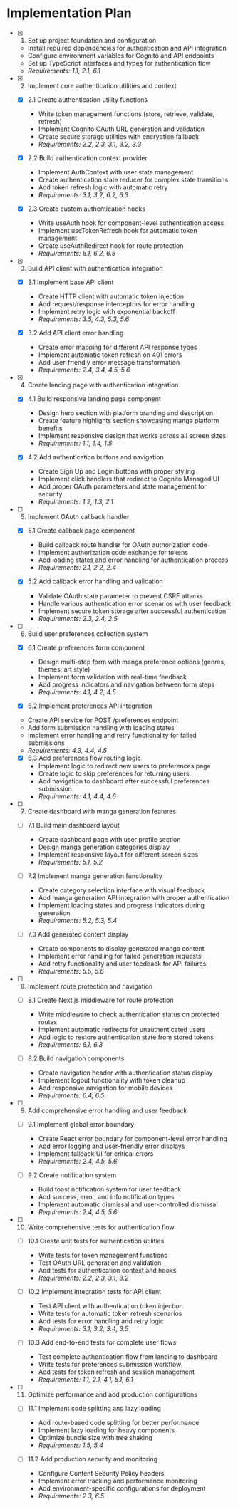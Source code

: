 # Implementation Plan

- [x] 1. Set up project foundation and configuration

  - Install required dependencies for authentication and API integration
  - Configure environment variables for Cognito and API endpoints
  - Set up TypeScript interfaces and types for authentication flow
  - _Requirements: 1.1, 2.1, 6.1_

- [x] 2. Implement core authentication utilities and context

  - [x] 2.1 Create authentication utility functions

    - Write token management functions (store, retrieve, validate, refresh)
    - Implement Cognito OAuth URL generation and validation
    - Create secure storage utilities with encryption fallback
    - _Requirements: 2.2, 2.3, 3.1, 3.2, 3.3_

  - [x] 2.2 Build authentication context provider

    - Implement AuthContext with user state management
    - Create authentication state reducer for complex state transitions
    - Add token refresh logic with automatic retry
    - _Requirements: 3.1, 3.2, 6.2, 6.3_

  - [x] 2.3 Create custom authentication hooks
    - Write useAuth hook for component-level authentication access
    - Implement useTokenRefresh hook for automatic token management
    - Create useAuthRedirect hook for route protection
    - _Requirements: 6.1, 6.2, 6.5_

- [x] 3. Build API client with authentication integration

  - [x] 3.1 Implement base API client

    - Create HTTP client with automatic token injection
    - Add request/response interceptors for error handling
    - Implement retry logic with exponential backoff
    - _Requirements: 3.5, 4.3, 5.3, 5.6_

  - [x] 3.2 Add API client error handling
    - Create error mapping for different API response types
    - Implement automatic token refresh on 401 errors
    - Add user-friendly error message transformation
    - _Requirements: 2.4, 3.4, 4.5, 5.6_

- [x] 4. Create landing page with authentication integration

  - [x] 4.1 Build responsive landing page component

    - Design hero section with platform branding and description
    - Create feature highlights section showcasing manga platform benefits
    - Implement responsive design that works across all screen sizes
    - _Requirements: 1.1, 1.4, 1.5_

  - [x] 4.2 Add authentication buttons and navigation
    - Create Sign Up and Login buttons with proper styling
    - Implement click handlers that redirect to Cognito Managed UI
    - Add proper OAuth parameters and state management for security
    - _Requirements: 1.2, 1.3, 2.1_

- [ ] 5. Implement OAuth callback handler

  - [x] 5.1 Create callback page component

    - Build callback route handler for OAuth authorization code
    - Implement authorization code exchange for tokens
    - Add loading states and error handling for authentication process
    - _Requirements: 2.1, 2.2, 2.4_

  - [x] 5.2 Add callback error handling and validation
    - Validate OAuth state parameter to prevent CSRF attacks
    - Handle various authentication error scenarios with user feedback
    - Implement secure token storage after successful authentication
    - _Requirements: 2.3, 2.4, 2.5_

- [ ] 6. Build user preferences collection system

  - [x] 6.1 Create preferences form component

    - Design multi-step form with manga preference options (genres, themes, art style)
    - Implement form validation with real-time feedback
    - Add progress indicators and navigation between form steps
    - _Requirements: 4.1, 4.2, 4.5_

  - [x] 6.2 Implement preferences API integration

  - Create API service for POST /preferences endpoint
  - Add form submission handling with loading states
  - Implement error handling and retry functionality for failed submissions
  - _Requirements: 4.3, 4.4, 4.5_

  - [x] 6.3 Add preferences flow routing logic
    - Implement logic to redirect new users to preferences page
    - Create logic to skip preferences for returning users
    - Add navigation to dashboard after successful preferences submission
    - _Requirements: 4.1, 4.4, 4.6_

- [ ] 7. Create dashboard with manga generation features

  - [ ] 7.1 Build main dashboard layout

    - Create dashboard page with user profile section
    - Design manga generation categories display
    - Implement responsive layout for different screen sizes
    - _Requirements: 5.1, 5.2_

  - [ ] 7.2 Implement manga generation functionality

    - Create category selection interface with visual feedback
    - Add manga generation API integration with proper authentication
    - Implement loading states and progress indicators during generation
    - _Requirements: 5.2, 5.3, 5.4_

  - [ ] 7.3 Add generated content display
    - Create components to display generated manga content
    - Implement error handling for failed generation requests
    - Add retry functionality and user feedback for API failures
    - _Requirements: 5.5, 5.6_

- [ ] 8. Implement route protection and navigation

  - [ ] 8.1 Create Next.js middleware for route protection

    - Write middleware to check authentication status on protected routes
    - Implement automatic redirects for unauthenticated users
    - Add logic to restore authentication state from stored tokens
    - _Requirements: 6.1, 6.3_

  - [ ] 8.2 Build navigation components
    - Create navigation header with authentication status display
    - Implement logout functionality with token cleanup
    - Add responsive navigation for mobile devices
    - _Requirements: 6.4, 6.5_

- [ ] 9. Add comprehensive error handling and user feedback

  - [ ] 9.1 Implement global error boundary

    - Create React error boundary for component-level error handling
    - Add error logging and user-friendly error displays
    - Implement fallback UI for critical errors
    - _Requirements: 2.4, 4.5, 5.6_

  - [ ] 9.2 Create notification system
    - Build toast notification system for user feedback
    - Add success, error, and info notification types
    - Implement automatic dismissal and user-controlled dismissal
    - _Requirements: 2.4, 4.5, 5.6_

- [ ] 10. Write comprehensive tests for authentication flow

  - [ ] 10.1 Create unit tests for authentication utilities

    - Write tests for token management functions
    - Test OAuth URL generation and validation
    - Add tests for authentication context and hooks
    - _Requirements: 2.2, 2.3, 3.1, 3.2_

  - [ ] 10.2 Implement integration tests for API client

    - Test API client with authentication token injection
    - Write tests for automatic token refresh scenarios
    - Add tests for error handling and retry logic
    - _Requirements: 3.1, 3.2, 3.4, 3.5_

  - [ ] 10.3 Add end-to-end tests for complete user flows
    - Test complete authentication flow from landing to dashboard
    - Write tests for preferences submission workflow
    - Add tests for token refresh and session management
    - _Requirements: 1.1, 2.1, 4.1, 5.1, 6.1_

- [ ] 11. Optimize performance and add production configurations

  - [ ] 11.1 Implement code splitting and lazy loading

    - Add route-based code splitting for better performance
    - Implement lazy loading for heavy components
    - Optimize bundle size with tree shaking
    - _Requirements: 1.5, 5.4_

  - [ ] 11.2 Add production security and monitoring
    - Configure Content Security Policy headers
    - Implement error tracking and performance monitoring
    - Add environment-specific configurations for deployment
    - _Requirements: 2.3, 6.5_
